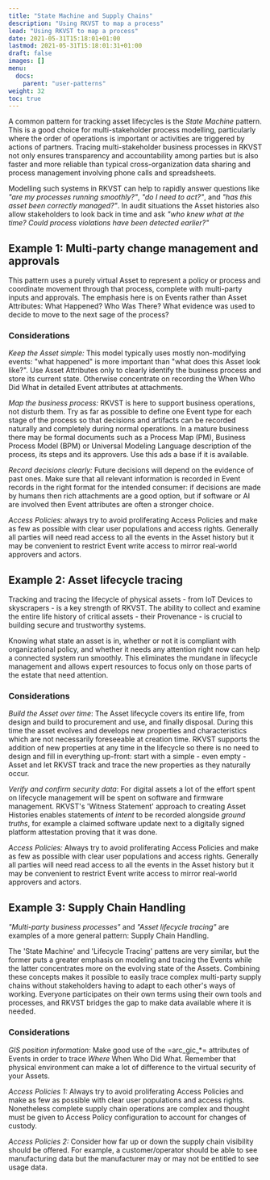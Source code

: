 ```yaml
---
title: "State Machine and Supply Chains"
description: "Using RKVST to map a process"
lead: "Using RKVST to map a process"
date: 2021-05-31T15:18:01+01:00
lastmod: 2021-05-31T15:18:01:31+01:00
draft: false
images: []
menu:
  docs:
    parent: "user-patterns"
weight: 32
toc: true
---
```


A common pattern for tracking asset lifecycles is the *State Machine* pattern. This is a good choice for multi-stakeholder process modelling, particularly where the order of operations is important or activities are triggered by actions of partners. Tracing multi-stakeholder business processes in RKVST not only ensures transparency and accountability among parties but is also faster and more reliable than typical cross-organization data sharing and process management involving phone calls and spreadsheets.

Modelling such systems in RKVST can help to rapidly answer questions like _"are my processes running smoothly?"_, _"do I need to act?"_, and _"has this asset been correctly managed?"_. In audit situations the Asset histories also allow stakeholders to look back in time and ask _"who knew what at the time? Could process violations have been detected earlier?"_

## Example 1: Multi-party change management and approvals

This pattern uses a purely virtual Asset to represent a policy or process and coordinate movement through that process, complete with multi-party inputs and approvals. The emphasis here is on Events rather than Asset Attributes: What Happened? Who Was There? What evidence was used to decide to move to the next sage of the process?

### Considerations

_Keep the Asset simple:_ This model typically uses mostly non-modifying events: "what happened" is more important than "what does this Asset look like?". Use Asset Attributes only to clearly identify the business process and store its current state. Otherwise concentrate on recording the When Who Did What in detailed Event attributes at attachments. 

_Map the business process:_ RKVST is here to support business operations, not disturb them. Try as far as possible to define one Event type for each stage of the process so that decisions and artifacts can be recorded naturally and completely during normal operations. In a mature business there may be formal documents such as a Process Map (PM), Business Process Model (BPM) or Universal Modeling Language description of the process, its steps and its approvers. Use this ads a base if it is available.

_Record decisions clearly:_ Future decisions will depend on the evidence of past ones. Make sure that all relevant information is recorded in Event records in the right format for the intended consumer: if decisions are made by humans then rich attachments are a good option, but if software or AI are involved then Event attributes are often a stronger choice.

_Access Policies:_ always try to avoid proliferating Access Policies and make as few as possible with clear user populations and access rights. Generally all parties will need read access to all the events in the Asset history but it may be convenient to restrict Event write access to mirror real-world approvers and actors.  

## Example 2: Asset lifecycle tracing

Tracking and tracing the lifecycle of physical assets - from IoT Devices to skyscrapers - is a key strength of RKVST. The ability to collect and examine the entire life history of critical assets - their Provenance - is crucial to building secure and trustworthy systems.

Knowing what state an asset is in, whether or not it is compliant with organizational policy, and whether it needs any attention right now can help a connected system run smoothly. This eliminates the mundane in lifecycle management and allows expert resources to focus only on those parts of the estate that need attention.

### Considerations

_Build the Asset over time_: The Asset lifecycle covers its entire life, from design and build to procurement and use, and finally disposal. During this time the asset evolves and develops new properties and characteristics which are not necessarily foreseeable at creation time. RKVST supports the addition of new properties at any time in the lifecycle so there is no need to design and fill in everything up-front: start with a simple - even empty - Asset and let RKVST track and trace the new properties as they naturally occur.

_Verify and confirm security data_: For digital assets a lot of the effort spent on lifecycle management will be spent on software and firmware management. RKVST's 'Witness Statement' approach to creating Asset Histories enables statements of _intent_ to be recorded alongside _ground truths_, for example a claimed software update next to a digitally signed platform attestation proving that it was done.

_Access Policies:_ Always try to avoid proliferating Access Policies and make as few as possible with clear user populations and access rights. Generally all parties will need read access to all the events in the Asset history but it may be convenient to restrict Event write access to mirror real-world approvers and actors.  

## Example 3: Supply Chain Handling

_"Multi-party business processes"_ and _"Asset lifecycle tracing"_ are examples of a more general pattern: Supply Chain Handling.

The 'State Machine' and 'Lifecycle Tracing' pattens are very similar, but the former puts a greater emphasis on modeling and tracing the Events while the latter concentrates more on the evolving state of the Assets. Combining these concepts makes it possible to easily trace complex multi-party supply chains without stakeholders having to adapt to each other's ways of working. Everyone participates on their own terms using their own tools and processes, and RKVST bridges the gap to make data available where it is needed.

### Considerations

_GIS position information_: Make good use of the =arc_gic_*= attributes of Events in order to trace *Where* When Who Did What. Remember that physical environment can make a lot of difference to the virtual security of your Assets.

_Access Policies 1:_ Always try to avoid proliferating Access Policies and make as few as possible with clear user populations and access rights. Nonetheless complete supply chain operations are complex and thought must be given to Access Policy configuration to account for changes of custody. 

_Access Policies 2:_ Consider how far up or down the supply chain visibility should be offered. For example, a customer/operator should be able to see manufacturing data but the manufacturer may or may not be entitled to see usage data.



